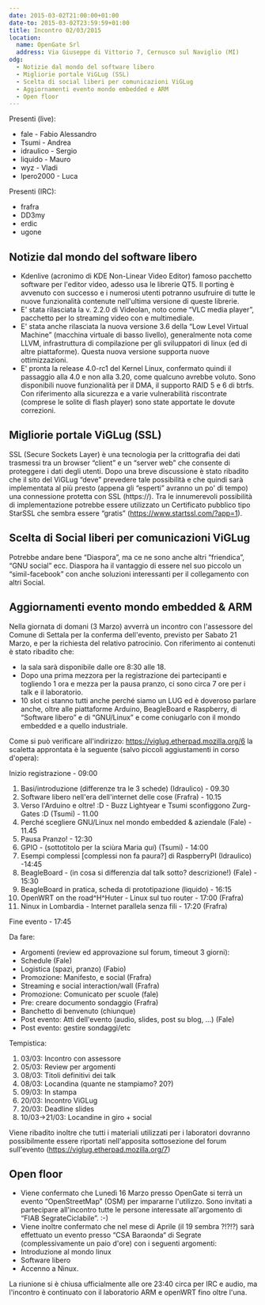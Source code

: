 ```yaml
---
date: 2015-03-02T21:00:00+01:00
date-to: 2015-03-02T23:59:59+01:00
title: Incontro 02/03/2015
location:
  name: OpenGate Srl
  address: Via Giuseppe di Vittorio 7, Cernusco sul Naviglio (MI)
odg:
  - Notizie dal mondo del software libero
  - Migliorie portale ViGLug (SSL)
  - Scelta di social liberi per comunicazioni ViGLug
  - Aggiornamenti evento mondo embedded e ARM
  - Open floor
---
```


Presenti (live):

* fale - Fabio Alessandro
* Tsumi - Andrea
* idraulico - Sergio
* liquido - Mauro
* wyz  - Vladi
* lpero2000 - Luca

Presenti (IRC):

* frafra
* DD3my
* erdic
* ugone

## Notizie dal mondo del software libero
* Kdenlive (acronimo di KDE Non-Linear Video Editor) famoso pacchetto software per l'editor video, adesso usa le librerie QT5. Il porting è avvenuto con successo e i numerosi utenti potranno usufruire di tutte le nuove funzionalità contenute nell'ultima versione di queste librerie.
* E' stata rilasciata la v. 2.2.0 di Videolan, noto come “VLC media player”, pacchetto per lo streaming video con e multimediale.
* E' stata anche rilasciata la nuova versione 3.6 della “Low Level Virtual Machine” (macchina virtuale di basso livello), generalmente nota come LLVM, infrastruttura di compilazione per gli sviluppatori di linux (ed di altre piattaforme). Questa nuova versione supporta nuove ottimizzazioni. 
* E' pronta la release 4.0-rc1 del Kernel Linux, confermato quindi il passaggio alla 4.0 e non alla 3.20, come qualcuno avrebbe voluto. Sono disponibili nuove funzionalità per il DMA, il supporto RAID 5 e 6 di btrfs. Con riferimento alla sicurezza e a varie vulnerabilità riscontrate (comprese le solite di flash player) sono state apportate le dovute correzioni. 

## Migliorie portale ViGLug (SSL)
SSL (Secure Sockets Layer) è una tecnologia per la crittografia dei dati trasmessi tra un browser “client” e un “server web” che consente di proteggere i dati degli utenti. Dopo una breve discussione è stato ribadito che il sito del ViGLug “deve” prevedere tale possibilità e che quindi sarà implementata al più presto (appena gli “esperti” avranno un po' di tempo) una connessione protetta con SSL (https://). Tra le innumerevoli possibilità di implementazione potrebbe essere utilizzato un Certificato pubblico tipo StarSSL che sembra essere “gratis” (https://www.startssl.com/?app=1). 

## Scelta di Social liberi per comunicazioni ViGLug
Potrebbe andare bene “Diaspora”, ma ce ne sono anche altri “friendica”, “GNU social” ecc. Diaspora ha il vantaggio di essere nel suo piccolo un “simil-facebook” con anche soluzioni interessanti per il collegamento con altri Social.

## Aggiornamenti evento mondo embedded & ARM
Nella giornata di domani (3 Marzo) avverrà un incontro con l'assessore del Comune di Settala per la conferma dell'evento, previsto per Sabato 21 Marzo, e per la richiesta del relativo patrocinio.
Con riferimento ai contenuti è stato ribadito che:

* la sala sarà disponibile dalle ore 8:30 alle 18. 
* Dopo una prima mezzora per la registrazione dei partecipanti e togliendo 1 ora e mezza per la pausa pranzo, ci sono circa 7 ore per i talk e il laboratorio.
* 10 slot ci stanno tutti anche perché siamo un LUG ed è doveroso parlare anche, oltre alle piattaforme Arduino, BeagleBoard e Raspberry, di “Software libero” e di “GNU/Linux” e come coniugarlo con il mondo embedded e a quello industriale.

Come si può verificare all'indirizzo: https://viglug.etherpad.mozilla.org/6 la scaletta approntata è la seguente (salvo piccoli aggiustamenti in corso d'opera):

Inizio registrazione - 09:00

1. Basi/introduzione (differenze tra le 3 schede) (Idraulico) - 09.30
2. Software libero nell'era dell'internet delle cose (Frafra) - 10.15
3. Verso l'Arduino e oltre! :D - Buzz Lightyear e Tsumi sconfiggono Zurg-Gates :D (Tsumi) - 11.00
4. Perché scegliere GNU/Linux nel mondo embedded & aziendale (Fale) - 11.45
5. Pausa Pranzo! - 12:30
6. GPIO - (sottotitolo per la sciùra Maria *qui*) (Tsumi) - 14:00
7. Esempi complessi [complessi non fa paura?] di RaspberryPI (Idraulico) -14:45
8. BeagleBoard - (in cosa si differenzia dal talk sotto? descrizione!) (Fale) - 15:30
9. BeagleBoard in pratica, scheda di prototipazione (liquido) - 16:15
10. OpenWRT on the road^H^Huter - Linux sul tuo router - 17:00 (Frafra)
11. Ninux in Lombardia - Internet parallela senza fili - 17:20 (Frafra)

Fine evento - 17:45

Da fare:

* Argomenti (review ed approvazione sul forum, timeout 3 giorni):
* Schedule (Fale)
* Logistica (spazi, pranzo) (Fabio)
* Promozione: Manifesto, e social (Frafra)
* Streaming e social interaction/wall (Frafra)
* Promozione: Comunicato per scuole (fale)
* Pre: creare documento sondaggio (Frafra)
* Banchetto di benvenuto (chiunque)
* Post evento: Atti dell'evento (audio, slides, post su blog, ...) (Fale)
* Post evento: gestire sondaggi/etc

Tempistica:

1. 03/03: Incontro con assessore
2. 05/03: Review per argomenti
3. 08/03: Titoli definitivi dei talk
4. 08/03: Locandina (quante ne stampiamo? 20?)
5. 09/03: In stampa
6. 20/03: Incontro ViGLug
7. 20/03: Deadline slides
8. 10/03->21/03: Locandine in giro + social


Viene ribadito inoltre che tutti i materiali utilizzati per i laboratori dovranno possibilmente essere riportati nell'apposita sottosezione del forum sull'evento (https://viglug.etherpad.mozilla.org/7)

## Open floor
* Viene confermato che Lunedì 16 Marzo presso OpenGate si terrà un evento “OpenStreetMap” (OSM) per impararne l'utilizzo. Sono invitati a partecipare all'incontro tutte le persone interessate all'argomento di “FIAB SegrateCiclabile”. :-)
* Viene inoltre confermato che nel mese di Aprile (il 19 sembra ?!?!?) sarà effettuato un evento presso “CSA Baraonda“ di Segrate (complessivamente un paio d'ore) con i seguenti argomenti:
* Introduzione al mondo linux
* Software libero 
* Accenno a Ninux.

La riunione si è chiusa ufficialmente alle ore 23:40 circa per IRC e audio, ma l'incontro è continuato con il laboratorio ARM e openWRT fino oltre l'una.
